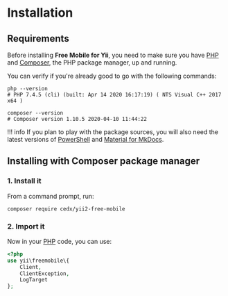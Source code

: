 # Installation

## Requirements
Before installing **Free Mobile for Yii**, you need to make sure you have [PHP](https://www.php.net)
and [Composer](https://getcomposer.org), the PHP package manager, up and running.

You can verify if you're already good to go with the following commands:

```shell
php --version
# PHP 7.4.5 (cli) (built: Apr 14 2020 16:17:19) ( NTS Visual C++ 2017 x64 )

composer --version
# Composer version 1.10.5 2020-04-10 11:44:22
```

!!! info
		If you plan to play with the package sources, you will also need the latest versions of
		[PowerShell](https://docs.microsoft.com/en-us/powershell) and [Material for MkDocs](https://squidfunk.github.io/mkdocs-material).

## Installing with Composer package manager

### 1. Install it
From a command prompt, run:

```shell
composer require cedx/yii2-free-mobile
```

### 2. Import it
Now in your [PHP](https://www.php.net) code, you can use:

```php
<?php
use yii\freemobile\{
	Client,
	ClientException,
	LogTarget
};
```
